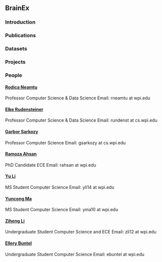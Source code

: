 ## BrainEx

### Introduction

### Publications 

### Datasets

### Projects

### People

#### [Rodica Neamtu](http://web.cs.wpi.edu/~rneamtu/)

Professor
Computer Science & Data Science
Email: rneamtu at wpi.edu

####  [Elke Rudensteiner](http://davis.wpi.edu/dsrg/MEMBERS/rundenst/)

Professor
Computer Science & Data Science
Email: rundenst at cs.wpi.edu

#### [Garbor Sarkozy](http://web.cs.wpi.edu/~gsarkozy/)

Professor
Computer Science
Email: gsarkozy at cs.wpi.edu

#### [Ramoza Ahsan](http://web.cs.wpi.edu/~rahsan/)

PhD Candidate
ECE
Email: rahsan at wpi.edu

#### [Yu Li](https://www.linkedin.com/in/yli14/)

MS Student
Computer Science
Email: yli14 at wpi.edu

#### [Yuncong Ma](https://www.linkedin.com/in/yuncong-ma-a26b89104/)

MS Student
Computer Science
Email: yma10 at wpi.edu

#### [Ziheng Li](https://www.linkedin.com/in/ziheng-leo-li/)

Undergraduate Student
Computer Science and ECE
Email: zli12 at wpi.edu

#### [Ellery Buntel](www.linkedin.com/in/ellery-buntel)

Undergraduate Student
Computer Science
Email: ebuntel at wpi.edu
